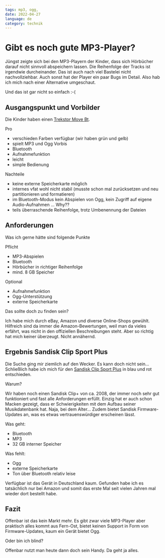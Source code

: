 ```yaml
---
tags: mp3, ogg,
date: 2022-04-27
language: de
category: technik
---
```


# Gibt es noch gute MP3-Player?

Jüngst zeigte sich bei den MP3-Playern der Kinder, dass sich Hörbücher darauf nicht sinnvoll abspeichern lassen. Die Reihenfolge der Tracks ist irgendwie durcheinander. Das ist auch nach viel Bastelei nicht nachvollziehbar. Auch sonst hat der Player ein paar Bugs im Detail. Also hab ich mich nach einer Alternative umgeschaut.

Und das ist gar nicht so einfach :-(

## Ausgangspunkt und Vorbilder

Die Kinder haben einen [Trekstor Move Bt](https://www.trekstor.de/produkte/mp3-player/detail-mp3-player/product/move-bt.html).

Pro
* verschieden Farben verfügbar (wir haben grün und gelb)
* spielt MP3 und Ogg Vorbis
* Bluetooth
* Aufnahmefunktion
* leicht
* simple Bedienung

Nachteile
* keine externe Speicherkarte möglich
* internes vfat wohl nicht stabil (musste schon mal zurücksetzen und neu partitionieren und formatieren)
* im Bluetooth-Modus kein Abspielen von Ogg, kein Zugriff auf eigene Audio-Aufnahmen ... Why??
* teils überraschende Reihenfolge, trotz Umbenennung der Dateien


## Anforderungen

Was ich gerne hätte sind folgende Punkte

Pflicht
* MP3-Abspielen
* Bluetooth
* Hörbücher in richtiger Reihenfolge
* mind. 8 GB Speicher

Optional
* Aufnahmefunktion
* Ogg-Unterstützung
* externe Speicherkarte

Das sollte doch zu finden sein?

Ich habe mich durch eBay, Amazon und diverse Online-Shops gewühlt. Hilfreich sind da immer die Amazon-Bewertungen, weil man da vieles erfährt, was nicht in den offiziellen Beschreibungen steht. Aber so richtig hat mich keiner überzeugt. Nicht annähernd.

## Ergebnis Sandisk Clip Sport Plus

Die Suche ging mir ziemlich auf den Wecker. Es kann doch nicht sein... Schließlich habe ich mich für den [Sandisk Clip Sport Plus](https://www.westerndigital.com/de-de/products/mp3-players/sandisk-clip-sport-plus) in blau und rot entschieden.

Warum?

Wir haben noch einen Sandisk Clip+ von ca. 2008, der immer noch sehr gut funktioniert und fast alle Anforderungen erfüllt. Einzig hat er auch schon Macken gezeigt, dass er Schwierigkeiten mit dem Aufbau seiner Musikdatenbank hat. Naja, bei dem Alter... Zudem bietet Sandisk Firmware-Updates an, was es etwas vertrauenswürdiger erscheinen lässt.

Was geht:
* Bluetooth
* MP3
* 32 GB interner Speicher

Was fehlt:
* Ogg
* externe Speicherkarte
* Ton über Bluetooth relativ leise

Verfügbar ist das Gerät in Deutschland kaum. Gefunden habe ich es tatsächlich nur bei Amazon und somit das erste Mal seit vielen Jahren mal wieder dort bestellt habe.

## Fazit

Offenbar ist das kein Markt mehr. Es gibt zwar viele MP3-Player aber praktisch alles kommt aus Fern-Ost, bietet keinen Support in Form von Firmware-Updates, kaum ein Gerät bietet Ogg.

Oder bin ich blind?

Offenbar nutzt man heute dann doch sein Handy. Da geht ja alles.
